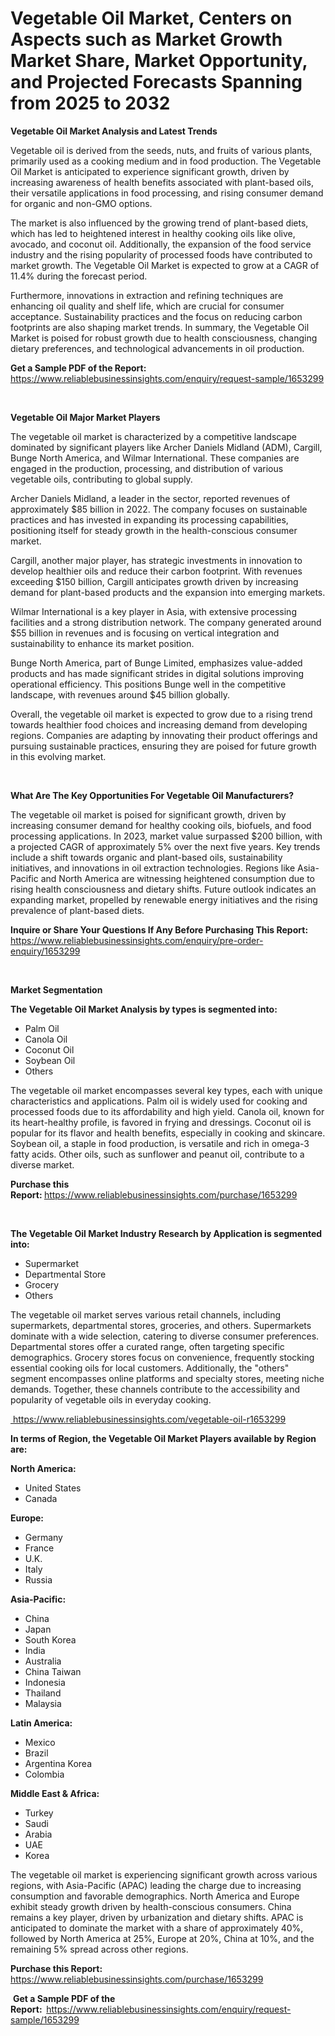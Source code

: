 <p><h1>Vegetable Oil Market, Centers on Aspects such as Market Growth Market Share, Market Opportunity, and Projected Forecasts Spanning from 2025 to 2032</h1></p><p><strong>Vegetable Oil Market Analysis and Latest Trends</strong></p>
<p><p>Vegetable oil is derived from the seeds, nuts, and fruits of various plants, primarily used as a cooking medium and in food production. The Vegetable Oil Market is anticipated to experience significant growth, driven by increasing awareness of health benefits associated with plant-based oils, their versatile applications in food processing, and rising consumer demand for organic and non-GMO options. </p><p>The market is also influenced by the growing trend of plant-based diets, which has led to heightened interest in healthy cooking oils like olive, avocado, and coconut oil. Additionally, the expansion of the food service industry and the rising popularity of processed foods have contributed to market growth. The Vegetable Oil Market is expected to grow at a CAGR of 11.4% during the forecast period. </p><p>Furthermore, innovations in extraction and refining techniques are enhancing oil quality and shelf life, which are crucial for consumer acceptance. Sustainability practices and the focus on reducing carbon footprints are also shaping market trends. In summary, the Vegetable Oil Market is poised for robust growth due to health consciousness, changing dietary preferences, and technological advancements in oil production.</p></p>
<p><strong>Get a Sample PDF of the Report:&nbsp;</strong> <a href="https://www.reliablebusinessinsights.com/enquiry/request-sample/1653299?utm_campaign=3217&utm_medium=2&utm_source=Github&utm_content=ia&utm_term=16042025&utm_id=vegetable-oil">https://www.reliablebusinessinsights.com/enquiry/request-sample/1653299</a></p>
<p>&nbsp;</p>
<p><strong>Vegetable Oil Major Market Players</strong></p>
<p><p>The vegetable oil market is characterized by a competitive landscape dominated by significant players like Archer Daniels Midland (ADM), Cargill, Bunge North America, and Wilmar International. These companies are engaged in the production, processing, and distribution of various vegetable oils, contributing to global supply.</p><p>Archer Daniels Midland, a leader in the sector, reported revenues of approximately $85 billion in 2022. The company focuses on sustainable practices and has invested in expanding its processing capabilities, positioning itself for steady growth in the health-conscious consumer market.</p><p>Cargill, another major player, has strategic investments in innovation to develop healthier oils and reduce their carbon footprint. With revenues exceeding $150 billion, Cargill anticipates growth driven by increasing demand for plant-based products and the expansion into emerging markets.</p><p>Wilmar International is a key player in Asia, with extensive processing facilities and a strong distribution network. The company generated around $55 billion in revenues and is focusing on vertical integration and sustainability to enhance its market position.</p><p>Bunge North America, part of Bunge Limited, emphasizes value-added products and has made significant strides in digital solutions improving operational efficiency. This positions Bunge well in the competitive landscape, with revenues around $45 billion globally.</p><p>Overall, the vegetable oil market is expected to grow due to a rising trend towards healthier food choices and increasing demand from developing regions. Companies are adapting by innovating their product offerings and pursuing sustainable practices, ensuring they are poised for future growth in this evolving market.</p></p>
<p>&nbsp;</p>
<p><strong>What Are The Key Opportunities For Vegetable Oil Manufacturers?</strong></p>
<p><p>The vegetable oil market is poised for significant growth, driven by increasing consumer demand for healthy cooking oils, biofuels, and food processing applications. In 2023, market value surpassed $200 billion, with a projected CAGR of approximately 5% over the next five years. Key trends include a shift towards organic and plant-based oils, sustainability initiatives, and innovations in oil extraction technologies. Regions like Asia-Pacific and North America are witnessing heightened consumption due to rising health consciousness and dietary shifts. Future outlook indicates an expanding market, propelled by renewable energy initiatives and the rising prevalence of plant-based diets.</p></p>
<p><strong>Inquire or Share Your Questions If Any Before Purchasing This Report:</strong> <a href="https://www.reliablebusinessinsights.com/enquiry/pre-order-enquiry/1653299?utm_campaign=3217&utm_medium=2&utm_source=Github&utm_content=ia&utm_term=16042025&utm_id=vegetable-oil">https://www.reliablebusinessinsights.com/enquiry/pre-order-enquiry/1653299</a></p>
<p>&nbsp;</p>
<p><strong>Market Segmentation</strong></p>
<p><strong>The Vegetable Oil Market Analysis by types is segmented into:</strong></p>
<p><ul><li>Palm Oil</li><li>Canola Oil</li><li>Coconut Oil</li><li>Soybean Oil</li><li>Others</li></ul></p>
<p><p>The vegetable oil market encompasses several key types, each with unique characteristics and applications. Palm oil is widely used for cooking and processed foods due to its affordability and high yield. Canola oil, known for its heart-healthy profile, is favored in frying and dressings. Coconut oil is popular for its flavor and health benefits, especially in cooking and skincare. Soybean oil, a staple in food production, is versatile and rich in omega-3 fatty acids. Other oils, such as sunflower and peanut oil, contribute to a diverse market.</p></p>
<p><strong>Purchase this Report:&nbsp;</strong><a href="https://www.reliablebusinessinsights.com/purchase/1653299?utm_campaign=3217&utm_medium=2&utm_source=Github&utm_content=ia&utm_term=16042025&utm_id=vegetable-oil">https://www.reliablebusinessinsights.com/purchase/1653299</a></p>
<p>&nbsp;</p>
<p><strong>The Vegetable Oil Market Industry Research by Application is segmented into:</strong></p>
<p><ul><li>Supermarket</li><li>Departmental Store</li><li>Grocery</li><li>Others</li></ul></p>
<p><p>The vegetable oil market serves various retail channels, including supermarkets, departmental stores, groceries, and others. Supermarkets dominate with a wide selection, catering to diverse consumer preferences. Departmental stores offer a curated range, often targeting specific demographics. Grocery stores focus on convenience, frequently stocking essential cooking oils for local customers. Additionally, the "others" segment encompasses online platforms and specialty stores, meeting niche demands. Together, these channels contribute to the accessibility and popularity of vegetable oils in everyday cooking.</p></p>
<p><a href="https://www.reliablebusinessinsights.com/vegetable-oil-r1653299?utm_campaign=3217&utm_medium=2&utm_source=Github&utm_content=ia&utm_term=16042025&utm_id=vegetable-oil">&nbsp;https://www.reliablebusinessinsights.com/vegetable-oil-r1653299</a></p>
<p><strong>In terms of Region, the Vegetable Oil Market Players available by Region are:</strong></p>
<p>
    <p> <strong> North America: </strong>
        <ul>
            <li>United States</li>
            <li>Canada</li>
        </ul>
        </p> 
    <p> <strong> Europe: </strong>
        <ul>
            <li>Germany</li>
            <li>France</li>
            <li>U.K.</li>
            <li>Italy</li>
            <li>Russia</li>
        </ul>
        </p> 
    <p> <strong> Asia-Pacific: </strong>
        <ul>
            <li>China</li>
            <li>Japan</li>
            <li>South Korea</li>
            <li>India</li>
            <li>Australia</li>
            <li>China Taiwan</li>
            <li>Indonesia</li>
            <li>Thailand</li>
            <li>Malaysia</li>
        </ul>
        </p> 
    <p> <strong> Latin America: </strong>
        <ul>
            <li>Mexico</li>
            <li>Brazil</li>
            <li>Argentina Korea</li>
            <li>Colombia</li>
        </ul>
        </p> 
    <p> <strong> Middle East & Africa: </strong>
        <ul>
            <li>Turkey</li>
            <li>Saudi</li>
            <li>Arabia</li>
            <li>UAE</li>
            <li>Korea</li>
        </ul>
    </p>
    </p>
<p><p>The vegetable oil market is experiencing significant growth across various regions, with Asia-Pacific (APAC) leading the charge due to increasing consumption and favorable demographics. North America and Europe exhibit steady growth driven by health-conscious consumers. China remains a key player, driven by urbanization and dietary shifts. APAC is anticipated to dominate the market with a share of approximately 40%, followed by North America at 25%, Europe at 20%, China at 10%, and the remaining 5% spread across other regions.</p></p>
<p><strong>Purchase this Report: </strong><a href="https://www.reliablebusinessinsights.com/purchase/1653299?utm_campaign=3217&utm_medium=2&utm_source=Github&utm_content=ia&utm_term=16042025&utm_id=vegetable-oil">https://www.reliablebusinessinsights.com/purchase/1653299</a></p>
<p>&nbsp;<strong>Get a Sample PDF of the Report:&nbsp;&nbsp;</strong><a href="https://www.reliablebusinessinsights.com/enquiry/request-sample/1653299?utm_campaign=3217&utm_medium=2&utm_source=Github&utm_content=ia&utm_term=16042025&utm_id=vegetable-oil">https://www.reliablebusinessinsights.com/enquiry/request-sample/1653299</a></p>
<p><strong></strong></p>
<p><p></p><p></p><p></p></p>